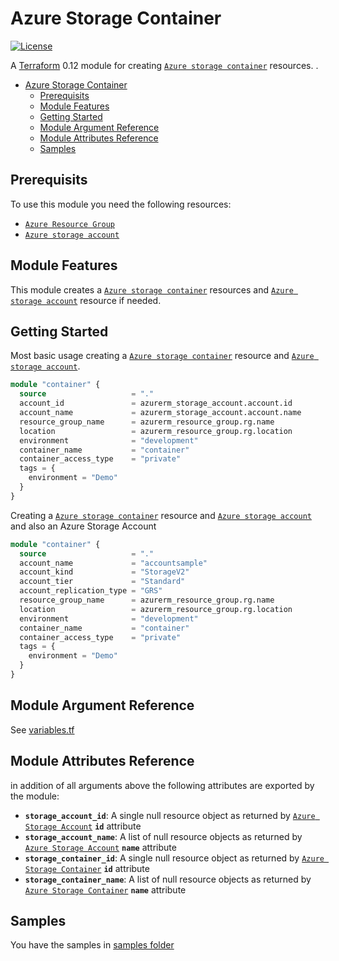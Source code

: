 # Azure Storage Container

[![License](https://img.shields.io/badge/License-Apache%202.0-brightgreen.svg)](https://opensource.org/licenses/Apache-2.0)

A [Terraform](https://www.terraform.io) 0.12 module for creating
[`Azure storage container`](https://registry.terraform.io/providers/hashicorp/azurerm/latest/docs/resources/storage_container) resources.
.

- [Azure Storage Container](#azure-storage-container)
  - [Prerequisits](#prerequisits)
  - [Module Features](#module-features)
  - [Getting Started](#getting-started)
  - [Module Argument Reference](#module-argument-reference)
  - [Module Attributes Reference](#module-attributes-reference)
  - [Samples](#samples)

## Prerequisits

To use this module you need the following resources:

- [`Azure Resource Group`](https://registry.terraform.io/providers/hashicorp/azurerm/latest/docs/resources/resource_group)
- [`Azure storage account`](https://registry.terraform.io/providers/hashicorp/azurerm/latest/docs/resources/storage_account)

## Module Features

This module creates a [`Azure storage container`](https://registry.terraform.io/providers/hashicorp/azurerm/latest/docs/resources/storage_container) resources and [`Azure storage account`](https://registry.terraform.io/providers/hashicorp/azurerm/latest/docs/resources/storage_account) resource if needed.

## Getting Started

Most basic usage creating a [`Azure storage container`](https://registry.terraform.io/providers/hashicorp/azurerm/latest/docs/resources/storage_container) resource and [`Azure storage account`](https://registry.terraform.io/providers/hashicorp/azurerm/latest/docs/resources/storage_account).

```terraform
module "container" {
  source                   = "."
  account_id               = azurerm_storage_account.account.id
  account_name             = azurerm_storage_account.account.name
  resource_group_name      = azurerm_resource_group.rg.name
  location                 = azurerm_resource_group.rg.location
  environment              = "development"
  container_name           = "container"
  container_access_type    = "private"
  tags = {
    environment = "Demo"
  }
}
```

Creating a [`Azure storage container`](https://registry.terraform.io/providers/hashicorp/azurerm/latest/docs/resources/storage_container) resource and [`Azure storage account`](https://registry.terraform.io/providers/hashicorp/azurerm/latest/docs/resources/storage_account) and also an Azure Storage Account

```terraform
module "container" {
  source                   = "."
  account_name             = "accountsample"
  account_kind             = "StorageV2"
  account_tier             = "Standard"
  account_replication_type = "GRS"
  resource_group_name      = azurerm_resource_group.rg.name
  location                 = azurerm_resource_group.rg.location
  environment              = "development"
  container_name           = "container"
  container_access_type    = "private"
  tags = {
    environment = "Demo"
  }
}
```

## Module Argument Reference

See [variables.tf](variables.tf)

## Module Attributes Reference

in addition of all arguments above the following attributes are exported by the module:

- **`storage_account_id`**: A single null resource object as returned by [`Azure Storage Account`](https://registry.terraform.io/providers/hashicorp/azurerm/latest/docs/resources/storage_account#attributes-reference) **`id`** attribute
- **`storage_account_name`**: A list of null resource objects as returned by [`Azure Storage Account`](https://registry.terraform.io/providers/hashicorp/azurerm/latest/docs/resources/storage_account#attributes-reference) **`name`** attribute
- **`storage_container_id`**: A single null resource object as returned by [`Azure Storage Container`](https://registry.terraform.io/providers/hashicorp/azurerm/latest/docs/resources/storage_container#attributes-reference) **`id`** attribute
- **`storage_container_name`**: A list of null resource objects as returned by [`Azure Storage Container`](https://registry.terraform.io/providers/hashicorp/azurerm/latest/docs/resources/storage_container#attributes-reference) **`name`** attribute

## Samples

You have the samples in [samples folder](../../../samples/storage/container/)
